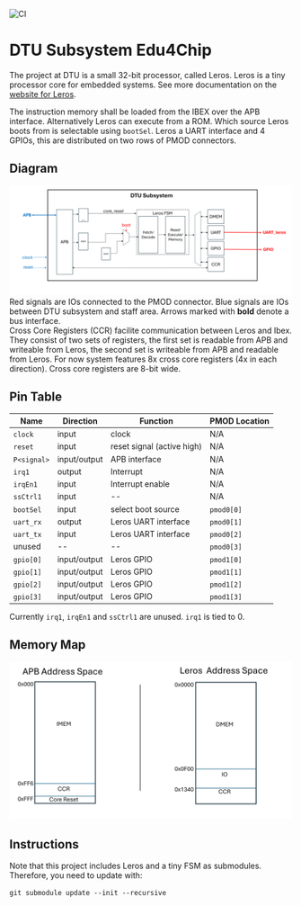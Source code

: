 ![CI](https://github.com/Edu4Chip/Subsystem_DTU/actions/workflows/scala.yml/badge.svg)

# DTU Subsystem Edu4Chip
The project at DTU is a small 32-bit processor, called Leros. Leros is a tiny processor core for embedded systems. 
See more documentation on the [website for Leros](https://leros-dev.github.io/). 

The instruction memory shall be loaded from the IBEX over the APB interface. Alternatively Leros can execute from a ROM. Which source Leros boots from is selectable using `bootSel`.
Leros a UART interface and 4 GPIOs, this are distributed on two rows of PMOD connectors. 

## Diagram

![DTU Subsystem diagram](doc/figures/DTU_Subsystem_Diagram.png)
Red signals are IOs connected to the PMOD connector. Blue signals are IOs between DTU subsystem and staff area. Arrows marked with **bold** denote a bus interface.  
Cross Core Registers (CCR) facilite communication between Leros and Ibex. They consist of two sets of registers, the first set is readable from APB and writeable from Leros, the second set is writeable from APB and readable from Leros. For now system features 8x cross core registers (4x in each direction). Cross core registers are 8-bit wide. 

## Pin Table

| Name              | Direction           | Function                   |PMOD Location
| ------------------| --------------------| -------------------------- |--------------
| `clock`           | input               | clock                      | N/A
| `reset`           | input               | reset signal (active high) | N/A
| `P<signal>`       | input/output        | APB interface              | N/A
| `irq1`            | output              | Interrupt                  | N/A
| `irqEn1`          | input               | Interrupt enable           | N/A
| `ssCtrl1`         | input               | --                         | N/A
| `bootSel`         | input               | select boot source         | `pmod0[0]`
| `uart_rx`         | output              | Leros UART interface       | `pmod0[1]`
| `uart_tx`         | input               | Leros UART interface       | `pmod0[2]`
| unused            | --                  | --                         | `pmod0[3]`
| `gpio[0]`         | input/output        | Leros GPIO                 | `pmod1[0]`
| `gpio[1]`         | input/output        | Leros GPIO                 | `pmod1[1]`
| `gpio[2]`         | input/output        | Leros GPIO                 | `pmod1[2]`
| `gpio[3]`         | input/output        | Leros GPIO                 | `pmod1[3]`



Currently `irq1`, `irqEn1` and `ssCtrl1` are unused. `irq1` is tied to 0. 

## Memory Map
![Memory Maps](doc/figures/Memory_Map.png)


## Instructions
Note that this project includes Leros and a tiny FSM as submodules. Therefore, you need to update with:

```
git submodule update --init --recursive
```



